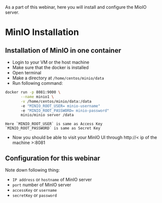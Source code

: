 As a part of this webinar, here you will install and configure the MioIO server.

# MinIO Installation
## Installation of MinIO in one container
* Login to your VM or the host machine
* Make sure that the docker is installed
* Open terminal
* Make a directory at `/home/centos/minio/data`
* Run following command:
``` bash
docker run -p 8081:9000 \
       --name minio1 \
       -v /home/centos/minio/data:/data 
       -e "MINIO_ROOT_USER= minio-username" 
       -e "MINIO_ROOT_PASSWORD= minio-password" 
       minio/minio server /data
```
    Here `MINIO_ROOT_USER` is same as Access Key     
    `MINIO_ROOT_PASSWORD` is same as Secret Key
* Now you should be able to visit your MinIO UI through http://< ip of the machine >:8081

## Configuration for this webinar
Note down following thing:
* `IP address` or `hostname` of MinIO server
* `port` number of MinIO server
* `accessKey` or `username`
* `secretKey` or `password`

